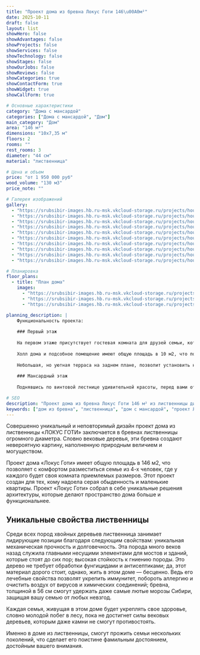 ```yaml
---
title: "Проект дома из бревна Локус Готи 146\u00A0м²"
date: 2025-10-11
draft: false
layout: list
showHero: false
showAdvantages: false
showProjects: false
showServices: false
showTechnology: false
showStages: false
showOurJobs: false
showReviews: false
showCategories: true
showContactForm: true
showWidget: true
showCallForm: true

# Основные характеристики
category: "Дома с мансардой"
categories: ["Дома с мансардой", "Дом"]
main_category: "Дом"
area: "146 м²"
dimensions: "10x7,35 м"
floors: 2
rooms: ""
rest_rooms: 3
diameter: "44 см"
material: "лиственница"

# Цена и объем
price: "от 1 950 000 руб"
wood_volume: "130 м3"
price_note: ""

# Галерея изображений
gallery:
  - "https://srubsibir-images.hb.ru-msk.vkcloud-storage.ru/projects/houses/goti-146/goti-146-1.jpg"
  - "https://srubsibir-images.hb.ru-msk.vkcloud-storage.ru/projects/houses/goti-146/goti-146-2.jpg"
  - "https://srubsibir-images.hb.ru-msk.vkcloud-storage.ru/projects/houses/goti-146/goti-146-3.jpg"
  - "https://srubsibir-images.hb.ru-msk.vkcloud-storage.ru/projects/houses/goti-146/goti-146-4.jpg"
  - "https://srubsibir-images.hb.ru-msk.vkcloud-storage.ru/projects/houses/goti-146/goti-146-5.jpg"
  - "https://srubsibir-images.hb.ru-msk.vkcloud-storage.ru/projects/houses/goti-146/goti-146-6.jpg"
  - "https://srubsibir-images.hb.ru-msk.vkcloud-storage.ru/projects/houses/goti-146/goti-146-7.jpg"
  - "https://srubsibir-images.hb.ru-msk.vkcloud-storage.ru/projects/houses/goti-146/goti-146-8.jpg"
  - "https://srubsibir-images.hb.ru-msk.vkcloud-storage.ru/projects/houses/goti-146/goti-146-9.jpg"
  - "https://srubsibir-images.hb.ru-msk.vkcloud-storage.ru/projects/houses/goti-146/goti-146-10.jpg"

# Планировка
floor_plans:
  - title: "План дома"
    images:
      - "https://srubsibir-images.hb.ru-msk.vkcloud-storage.ru/projects/houses/goti-146/goti-146-7.jpg"
      - "https://srubsibir-images.hb.ru-msk.vkcloud-storage.ru/projects/houses/goti-146/goti-146-8.jpg"
      - "https://srubsibir-images.hb.ru-msk.vkcloud-storage.ru/projects/houses/goti-146/goti-146-9.jpg"

planning_description: |
    Функциональность проекта:
    
    ### Первый этаж
    
    На первом этаже присутствует гостевая комната для друзей семьи, которую, также можно переоборудовать в приличный кабинет. Внушительные размеры гостиной-столовой позволят собираться холодными вечерами всей семье перед камином и наслаждаться непередаваемым комфортом жизни в срубе лиственницы.
    
    Холл дома и подсобное помещение имеют общую площадь в 10 м2, что позволяет разместить все необходимые домашние принадлежности и сезонные вещи. Все комнаты в проекте удачно размещены и разграничены согласно правильной эксплуатации помещений.
    
    Небольшая, но уютная терраса на заднем плане, позволит установить небольшой столик со стульями, чтобы наслаждаться любимым напитком ранним утром, заряжаясь силой природы от уникального дома.
    
    ### Мансардный этаж
    
    Поднявшись по винтовой лестнице удивительной красоты, перед вами откроется небольшой холл мансардного этажа, который открывает двери в 3 спальни и санузел. Родительская спальня имеет огромную площадь в 24 м2, 16 м2 из которых при высоте потолков свыше 180 см. С другой стороны расположены 2 детские спальни.

# SEO
description: "Проект дома из бревна Локус Готи 146 м² из лиственницы диаметром 44 см. Уникальный дом с мансардой для семьи из 4 человек с бревнами огромного диаметра."
keywords: ["дом из бревна", "лиственница", "дом с мансардой", "проект Локус Готи", "146 м²", "эксклюзивный дом"]
---
```


Совершенно уникальный и неповторимый дизайн проект дома из лиственницы «ЛОКУС ГОТИ» заключается в бревнах лиственницы огромного диаметра. Словно вековые деревья, эти бревна создают невероятную картину, наполненную природным величием и могуществом.

Проект дома «Локус Готи» имеет общую площадь в 146 м2, что позволяет с комфортом разместиться семье из 4-х человек, где у каждого будет своя комната приемлемых размеров. Этот проект создан для тех, кому надоела серая обыденность и маленькие квартиры. Проект «Локус Готи» собрал в себе уникальные решения архитектуры, которые делают пространство дома больше и функциональнее.

## Уникальные свойства лиственницы

Среди всех пород хвойных деревьев лиственница занимает лидирующие позиции благодаря следующим свойствам: уникальная механическая прочность и долговечность. Эта порода много веков назад служила главными несущими элементами для мостов и зданий, которые стоят до сих пор; высокая стойкость к гниению породы. Это дерево не требует обработки фунгицидами и антисептиками; да, этот материал дорого стоит, однако, жить в этом доме — бесценно. Ведь его лечебные свойства позволят укрепить иммунитет, побороть аллергию и очистить воздух от вирусов и химических соединений; бревна, толщиной в 56 см смогут удержать даже самые лютые морозы Сибири, защищая вашу семью от любых невзгод.

Каждая семья, живущая в этом доме будет укреплять свое здоровье, словно молодой побег в лесу, пока не достигнет силы вековых деревьев, которым даже камни не смогут противостоять.

Именно в доме из лиственницы, смогут прожить семьи нескольких поколений, что сделает его поистине фамильным достоянием, достойным вашего внимания.